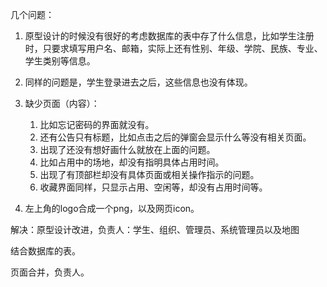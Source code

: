 几个问题：

1. 原型设计的时候没有很好的考虑数据库的表中存了什么信息，比如学生注册时，只要求填写用户名、邮箱，实际上还有性别、年级、学院、民族、专业、学生类别等信息。

2. 同样的问题是，学生登录进去之后，这些信息也没有体现。

3. 缺少页面（内容）：
   1. 比如忘记密码的界面就没有。
   2. 还有公告只有标题，比如点击之后的弹窗会显示什么等没有相关页面。
   3. 出现了还没有想好画什么就放在上面的问题。
   4. 比如占用中的场地，却没有指明具体占用时间。
   5. 出现了有顶部栏却没有具体页面或相关操作指示的问题。
   6. 收藏界面同样，只显示占用、空闲等，却没有占用时间等。
4. 左上角的logo合成一个png，以及网页icon。



解决：原型设计改进，负责人：学生、组织、管理员、系统管理员以及地图

结合数据库的表。



页面合并，负责人。

